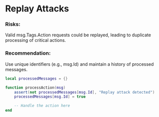 # Replay Attacks

### Risks:

Valid msg.Tags.Action requests could be replayed, leading to duplicate processing of critical actions.

### Recommendation:

Use unique identifiers (e.g., msg.Id) and maintain a history of processed messages.

```lua
local processedMessages = {}

function processAction(msg)
    assert(not processedMessages[msg.Id], "Replay attack detected")
    processedMessages[msg.Id] = true

    -- Handle the action here
end
```